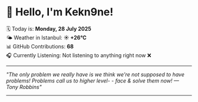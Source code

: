 # 👋 Hello, I'm Kekn9ne!

🗓️ Today is: **Monday, 28 July 2025**  
🌤️ Weather in Istanbul: **☀️   +26°C**  
📊 GitHub Contributions: **68**  
🎧 Currently Listening: Not listening to anything right now ❌

---

_"The only problem we really have is we think we're not supposed to have problems! Problems call us to higher level- - face & solve them now! — *Tony Robbins*"_

---
